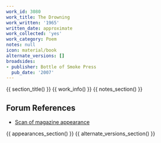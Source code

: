 ```yaml
---
work_id: 3080
work_title: The Drowning
work_written: '1965'
written_date: approximate
work_collected: 'yes'
work_category: Poem
notes: null
icon: material/book
alternate_versions: []
broadsides:
- publisher: Bottle of Smoke Press
  pub_date: '2007'
---
```


{{ section_title() }}
{{ work_info() }}
{{ notes_section() }}
## Forum References
- [Scan of magazine appearance](https://bukowskiforum.com/threads/southern-poetry-review-vol-5-no-2-1965.12293/)

{{ appearances_section() }}
{{ alternate_versions_section() }}